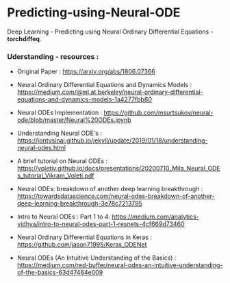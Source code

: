 # Predicting-using-Neural-ODE
Deep Learning - Predicting using Neural Ordinary Differential Equations - **torchdiffeq**.


### Uderstanding - resources :

- Original Paper : https://arxiv.org/abs/1806.07366

- Neural Ordinary Differential Equations and Dynamics Models : https://medium.com/@ml.at.berkeley/neural-ordinary-differential-equations-and-dynamics-models-1a4277fbb80

- Neural ODEs Implementation : https://github.com/msurtsukov/neural-ode/blob/master/Neural%20ODEs.ipynb

- Understanding Neural ODE's : https://jontysinai.github.io/jekyll/update/2019/01/18/understanding-neural-odes.html

- A brief tutorial on Neural ODEs : https://voletiv.github.io/docs/presentations/20200710_Mila_Neural_ODEs_tutorial_Vikram_Voleti.pdf

- Neural ODEs: breakdown of another deep learning breakthrough : https://towardsdatascience.com/neural-odes-breakdown-of-another-deep-learning-breakthrough-3e78c7213795

- Intro to Neural ODEs : Part 1 to 4: https://medium.com/analytics-vidhya/intro-to-neural-odes-part-1-resnets-4cf669d73460

- Neural Ordinary Differential Equations in Keras : https://github.com/jason71995/Keras_ODENet

- Neural ODEs (An Intuitive Understanding of the Basics) : https://medium.com/red-buffer/neural-odes-an-intuitive-understanding-of-the-basics-63d47464e009




